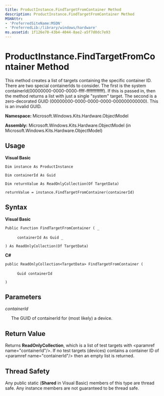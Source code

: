 ```yaml
---
title: ProductInstance.FindTargetFromContainer Method
description: ProductInstance.FindTargetFromContainer Method
MSHAttr:
- 'PreferredSiteName:MSDN'
- 'PreferredLib:/library/windows/hardware'
ms.assetid: 1f126e70-43b4-4044-8ae2-a5f7d0dc7e93
---
```


# ProductInstance.FindTargetFromContainer Method


This method creates a list of targets containing the specific container ID. There are two special containerIds to consider. The first is the system containerId(00000000-0000-0000-ffff-ffffffffffff). If this is passed in, then the method returns a list with just a single "system" target. The second is a zero-decorated GUID (00000000-0000-0000-0000-000000000000). This is an invalid GUID.

**Namespace:** Microsoft.Windows.Kits.Hardware.ObjectModel

**Assembly:** Microsoft.Windows.Kits.Hardware.ObjectModel (in Microsoft.Windows.Kits.Hardware.ObjectModel)

## <span id="Usage"></span><span id="usage"></span><span id="USAGE"></span>Usage


**Visual Basic**

`Dim instance As ProductInstance`

`Dim containerId As Guid`

`Dim returnValue As ReadOnlyCollection(Of TargetData)`

`returnValue = instance.FindTargetFromContainer(containerId)`

## <span id="Syntax"></span><span id="syntax"></span><span id="SYNTAX"></span>Syntax


**Visual Basic**

`Public Function FindTargetFromContainer ( _`

          `containerId As Guid _`

`) As ReadOnlyCollection(Of TargetData)`

**C#**

`public ReadOnlyCollection<TargetData> FindTargetFromContainer (`

          `Guid containerId`

`)`

## <span id="Parameters"></span><span id="parameters"></span><span id="PARAMETERS"></span>Parameters


*containerId*

     The GUID of containerId for (most likely) a device.

## <span id="Return_Value"></span><span id="return_value"></span><span id="RETURN_VALUE"></span>Return Value


Returns **ReadOnlyCollection**, which is a list of test targets with &lt;paramref name="containerId"/&gt;. If no test targets (devices) contains a container ID of &lt;paramref name="containerId"/&gt; then an empty list is returned.

## <span id="Thread_Safety"></span><span id="thread_safety"></span><span id="THREAD_SAFETY"></span>Thread Safety


Any public static (**Shared** in Visual Basic) members of this type are thread safe. Any instance members are not guaranteed to be thread safe.

 

 






